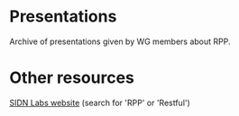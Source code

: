 # Presentations
Archive of presentations given by WG members about RPP.

# Other resources
[SIDN Labs website](https://www.sidnlabs.nl/en/publications#presentations) (search for 'RPP' or 'Restful')
